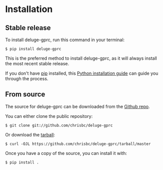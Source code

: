 # Installation

## Stable release

To install deluge-gprc, run this command in your
terminal:

``` console
$ pip install deluge-gprc
```

This is the preferred method to install deluge-gprc, as it will always install the most recent stable release.

If you don't have [pip][] installed, this [Python installation guide][]
can guide you through the process.

## From source

The source for deluge-gprc can be downloaded from
the [Github repo][].

You can either clone the public repository:

``` console
$ git clone git://github.com/chrisbc/deluge-gprc
```

Or download the [tarball][]:

``` console
$ curl -OJL https://github.com/chrisbc/deluge-gprc/tarball/master
```

Once you have a copy of the source, you can install it with:

``` console
$ pip install .
```

  [pip]: https://pip.pypa.io
  [Python installation guide]: http://docs.python-guide.org/en/latest/starting/installation/
  [Github repo]: https://github.com/%7B%7B%20cookiecutter.github_username%20%7D%7D/%7B%7B%20cookiecutter.project_slug%20%7D%7D
  [tarball]: https://github.com/%7B%7B%20cookiecutter.github_username%20%7D%7D/%7B%7B%20cookiecutter.project_slug%20%7D%7D/tarball/master
